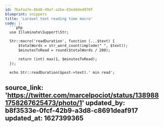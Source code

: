 ```yaml
---
id: 7bafaa7e-8bd8-49af-a2be-03eddded970f
blueprint: snippets
title: 'Laravel text reading time macro'
code: |-
  ```php
  use Illuminate\Support\Str;

  Str::macro('readDuration', function (...$text) {
      $totalWords = str_word_count(implode(" ", $text));
      $minutesToRead = round($totalWords / 200);

      return (int) max(1, $minutesToRead);
  });

  echo Str::readDuration($post->text).' min read';
  ```
source_link: 'https://twitter.com/marcelpociot/status/1389881758267625473/photo/1'
updated_by: b8f3533e-0fcf-42b9-a3d8-c8691deaf917
updated_at: 1627399365
---
```

